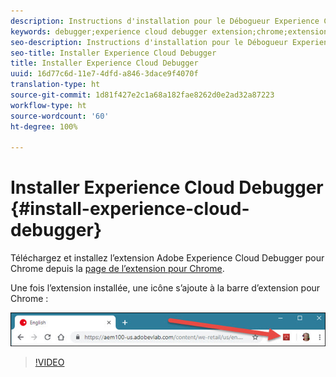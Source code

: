 ```yaml
---
description: Instructions d'installation pour le Débogueur Experience Cloud
keywords: debugger;experience cloud debugger extension;chrome;extension;install
seo-description: Instructions d'installation pour le Débogueur Experience Cloud
seo-title: Installer Experience Cloud Debugger
title: Installer Experience Cloud Debugger
uuid: 16d77c6d-11e7-4dfd-a846-3dace9f4070f
translation-type: ht
source-git-commit: 1d81f427e2c1a68a182fae8262d0e2ad32a87223
workflow-type: ht
source-wordcount: '60'
ht-degree: 100%

---
```



# Installer Experience Cloud Debugger {#install-experience-cloud-debugger}

Téléchargez et installez l’extension Adobe Experience Cloud Debugger pour Chrome depuis la [page de l’extension pour Chrome](https://chrome.google.com/webstore/detail/adobe-experience-cloud-de/ocdmogmohccmeicdhlhhgepeaijenapj).

Une fois l’extension installée, une icône s’ajoute à la barre d’extension pour Chrome :

![](assets/start-icon.jpg)

>[!VIDEO](https://video.tv.adobe.com/v/23114t2/?captions=fre_fr)

